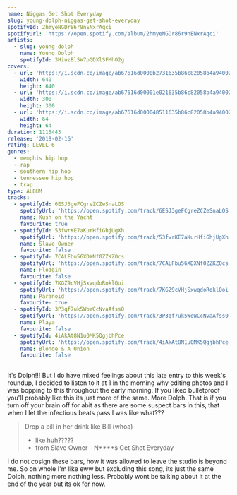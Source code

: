 ```yaml
---
name: Niggas Get Shot Everyday
slug: young-dolph-niggas-get-shot-everyday
spotifyId: 2hmyeNGDr86r9nENxrAqci
spotifyUrl: 'https://open.spotify.com/album/2hmyeNGDr86r9nENxrAqci'
artists:
  - slug: young-dolph
    name: Young Dolph
    spotifyId: 3HiuzBlSW7pGDXlSFMhO2g
covers:
  - url: 'https://i.scdn.co/image/ab67616d0000b2731635b86c82058b4a940026e4'
    width: 640
    height: 640
  - url: 'https://i.scdn.co/image/ab67616d00001e021635b86c82058b4a940026e4'
    width: 300
    height: 300
  - url: 'https://i.scdn.co/image/ab67616d000048511635b86c82058b4a940026e4'
    width: 64
    height: 64
duration: 1115443
release: '2018-02-16'
rating: LEVEL_6
genres:
  - memphis hip hop
  - rap
  - southern hip hop
  - tennessee hip hop
  - trap
type: ALBUM
tracks:
  - spotifyId: 6ESJ3geFCgreZCZeSnaLOS
    spotifyUrl: 'https://open.spotify.com/track/6ESJ3geFCgreZCZeSnaLOS'
    name: Kush on the Yacht
    favourite: true
  - spotifyId: 53fwrKE7aKurHfiGhjUgXh
    spotifyUrl: 'https://open.spotify.com/track/53fwrKE7aKurHfiGhjUgXh'
    name: Slave Owner
    favourite: false
  - spotifyId: 7CALFbu56XDXNf0ZZKZOcs
    spotifyUrl: 'https://open.spotify.com/track/7CALFbu56XDXNf0ZZKZOcs'
    name: Flodgin
    favourite: false
  - spotifyId: 7KGZ9cVHjSxwqdoRoklQoi
    spotifyUrl: 'https://open.spotify.com/track/7KGZ9cVHjSxwqdoRoklQoi'
    name: Paranoid
    favourite: true
  - spotifyId: 3P3qf7uk5WoWCcNvaAfss0
    spotifyUrl: 'https://open.spotify.com/track/3P3qf7uk5WoWCcNvaAfss0'
    name: Playa
    favourite: false
  - spotifyId: 4iAkAt8N1u0MK5QgjbhPce
    spotifyUrl: 'https://open.spotify.com/track/4iAkAt8N1u0MK5QgjbhPce'
    name: Blonde & A Onion
    favourite: false
---
```

It's Dolph!!! But I do have mixed feelings about this late entry to this week's roundup, I
decided to listen to it at 1 in the morning why editing photos and I was bopping to this
throughout the early morning. If you liked bulletproof you'll probably like this its just
more of the same. More Dolph. That is if you turn off your brain off for abit as there are
some suspect bars in this, that when I let the infectious beats pass I was like what???

> Drop a pill in her drink like Bill (whoa)
> - like huh?????
> - from Slave Owner - N****s Get Shot Everyday

I do not cosign these bars, how it was allowed to leave the studio is beyond me. So on whole
I'm like eww but excluding this song, its just the same Dolph, nothing more nothing less.
Probably wont be talking about it at the end of the year but its ok for now.
